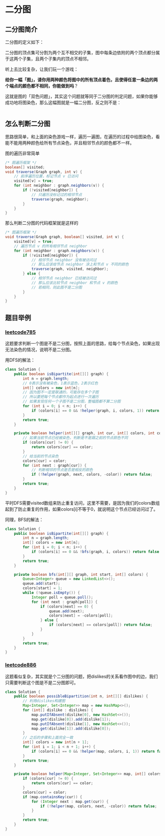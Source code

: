 # 二分图

## 二分图简介

二分图的定义如下：

二分图的顶点集可分割为两个互不相交的子集，图中每条边依附的两个顶点都分属于这两个子集，且两个子集内的顶点不相邻。

听上去比较复杂，让我们玩一个游戏：

**给你一幅「图」，请你用两种颜色将图中的所有顶点着色，且使得任意一条边的两个端点的颜色都不相同，你能做到吗**？

这就是图的「双色问题」，其实这个问题就等同于二分图的判定问题，如果你能够成功地将图染色，那么这幅图就是一幅二分图，反之则不是：

<figure><img src="https://labuladong.github.io/algo/images/algo4/1.jpg" alt=""><figcaption></figcaption></figure>

## 怎么判断二分图

思路很简单，和上面的染色游戏一样，遍历一遍图，在遍历的过程中给图染色，看能不能用两种颜色给所有节点染色，并且相邻节点的颜色都不一样。

图的遍历非常简单

```java
/* 图遍历框架 */
boolean[] visited;
void traverse(Graph graph, int v) {
    // 前序遍历位置，标记节点 v 已访问
    visited[v] = true;
    for (int neighbor : graph.neighbors(v)) {
        if (!visited[neighbor]) {
            // 只遍历没标记过的相邻节点
            traverse(graph, neighbor);
        }
    }
}
```

那么判断二分图的代码框架就是这样的

```java
/* 图遍历框架 */
void traverse(Graph graph, boolean[] visited, int v) {
    visited[v] = true;
    // 遍历节点 v 的所有相邻节点 neighbor
    for (int neighbor : graph.neighbors(v)) {
        if (!visited[neighbor]) {
            // 相邻节点 neighbor 没有被访问过
            // 那么应该给节点 neighbor 涂上和节点 v 不同的颜色
            traverse(graph, visited, neighbor);
        } else {
            // 相邻节点 neighbor 已经被访问过
            // 那么应该比较节点 neighbor 和节点 v 的颜色
            // 若相同，则此图不是二分图
        }
    }
}
```

## 题目举例

### [leetcode785](https://leetcode.com/problems/is-graph-bipartite/description/)

这题要求判断一个图是不是二分图，按照上面的思路，给每个节点染色，如果出现无法染色的情况，说明不是二分图。

用DFS的解法：

```java
class Solution {
    public boolean isBipartite(int[][] graph) {
        int n = graph.length;
        // 0表示没有被染色，1表示蓝色，2表示红色
        int[] colors = new int[n];
        // 因为图不一定是联通的，可能存在多个子图
        // 所以要把每个节点都作为起点进行一次遍历
        // 如果发现任何一个子图不是二分图，整幅图都不算二分图
        for (int i = 0; i < n; i++) {
            if (colors[i] == 0 && !helper(graph, i, colors, 1)) return false;
        }
        return true;
    }

    private boolean helper(int[][] graph, int cur, int[] colors, int color) {
        // 如果当前节点已经被染色，判断是不是跟之前的节点颜色不同
        if (colors[cur] != 0) {
            return colors[cur] == color;
        }
        // 给当前的节点染色
        colors[cur] = color;
        for (int next : graph[cur]) {
            // 判断相邻的节点是否是相反的颜色
            if (!helper(graph, next, colors, -color)) return false;
        }
        return true;
    }
}
```

平时DFS需要visited数组来防止重复访问，这里不需要，是因为我们的colors数组起到了防止重复的作用，如果colors\[i]不等于0，就说明这个节点已经访问过了。

同理，BFS的解法：

```java
class Solution {
    public boolean isBipartite(int[][] graph) {
        int n = graph.length;
        int[] colors = new int[n];
        for (int i = 0; i < n; i++) {
            if (colors[i] == 0 && !bfs(graph, i, colors)) return false;
        }
        return true;
    }

    private boolean bfs(int[][] graph, int start, int[] colors) {
        Queue<Integer> queue = new LinkedList<>();
        queue.add(start);
        colors[start] = 1;
        while (!queue.isEmpty()) {
            Integer poll = queue.poll();
            for (int next : graph[poll]) {
                if (colors[next] == 0) {
                    queue.add(next);
                    colors[next] = -colors[poll];
                } else {
                    if (colors[next] == colors[poll]) return false;
                }
            }
        }
        return true;
    }
}
```

### [leetcode886](https://leetcode.com/problems/possible-bipartition/description/)

这题看似复杂，其实就是个二分图的问题，把dislikes的关系看作图中的边，我们只需要判断这个图是不是二分图即可。

```java
class Solution {
    public boolean possibleBipartition(int n, int[][] dislikes) {
        // 利用dislikes构建图
        Map<Integer, Set<Integer>> map = new HashMap<>();
        for (int[] dislike : dislikes) {
            map.putIfAbsent(dislike[0], new HashSet<>());
            map.get(dislike[0]).add(dislike[1]);
            map.putIfAbsent(dislike[1], new HashSet<>());
            map.get(dislike[1]).add(dislike[0]);
        }
        // 之后的步骤和上面完全一致
        int[] colors = new int[n + 1];
        for (int i = 1; i < n + 1; i++) {
            if (colors[i] == 0 && !helper(map, colors, i, 1)) return false;
        }
        return true;
    }

    private boolean helper(Map<Integer, Set<Integer>> map, int[] colors, int cur, int color) {
        if (colors[cur] != 0) {
            return colors[cur] == color;
        }
        colors[cur] = color;
        if (map.containsKey(cur)) {
            for (Integer next : map.get(cur)) {
                if (!helper(map, colors, next, -color)) return false;
            }
        }
        return true;
    }
}
```
